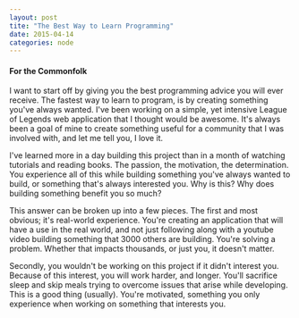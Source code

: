 ```yaml
---
layout: post
tite: "The Best Way to Learn Programming"
date: 2015-04-14
categories: node
---
```

<h4><strong>For the Commonfolk</strong></h4>
I want to start off by giving you the best programming advice you will ever receive. The fastest way to learn to program, is by creating something you've always wanted. I've been working on a simple, yet intensive League of Legends web application that I thought would be awesome. It's always been a goal of mine to create something useful for a community that I was involved with, and let me tell you, I love it.

I've learned more in a day building this project than in a month of watching tutorials and reading books. The passion, the motivation, the determination. You experience all of this while building something you've always wanted to build, or something that's always interested you. Why is this? Why does building something benefit you so much?

This answer can be broken up into a few pieces. The first and most obvious; it's real-world experience. You're creating an application that will have a use in the real world, and not just following along with a youtube video building something that 3000 others are building. You're solving a problem. Whether that impacts thousands, or just you, it doesn't matter.

Secondly, you wouldn't be working on this project if it didn't interest you. Because of this interest, you will work harder, and longer. You'll sacrifice sleep and skip meals trying to overcome issues that arise while developing. This is a good thing (usually). You're motivated, something you only experience when working on something that interests you.
